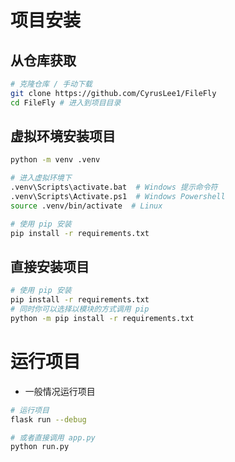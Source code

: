 # 项目安装

## 从仓库获取

```bash
# 克隆仓库 / 手动下载
git clone https://github.com/CyrusLee1/FileFly
cd FileFly # 进入到项目目录
```

## 虚拟环境安装项目

```bash
python -m venv .venv

# 进入虚拟环境下
.venv\Scripts\activate.bat  # Windows 提示命令符
.venv\Scripts\Activate.ps1  # Windows Powershell
source .venv/bin/activate  # Linux

# 使用 pip 安装
pip install -r requirements.txt
```

## 直接安装项目

```bash
# 使用 pip 安装
pip install -r requirements.txt
# 同时你可以选择以模块的方式调用 pip
python -m pip install -r requirements.txt
```

# 运行项目

+ 一般情况运行项目

```bash
# 运行项目
flask run --debug

# 或者直接调用 app.py
python run.py
```
